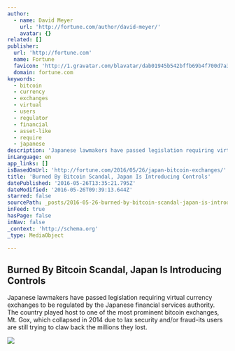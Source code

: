 ```yaml
---
author:
  - name: David Meyer
    url: 'http://fortune.com/author/david-meyer/'
    avatar: {}
related: []
publisher:
  url: 'http://fortune.com'
  name: Fortune
  favicon: 'http://1.gravatar.com/blavatar/dab01945b542bffb69b4f700d7a35f8f?s=16'
  domain: fortune.com
keywords:
  - bitcoin
  - currency
  - exchanges
  - virtual
  - users
  - regulator
  - financial
  - asset-like
  - require
  - japanese
description: 'Japanese lawmakers have passed legislation requiring virtual currency exchanges to be regulated by the Japanese financial services authority. The country played host to one of the most prominent bitcoin exchanges, Mt. Gox, which collapsed in 2014 due to lax security and/or fraud-its users are still trying to claw back the millions they lost.'
inLanguage: en
app_links: []
isBasedOnUrl: 'http://fortune.com/2016/05/26/japan-bitcoin-exchanges/'
title: 'Burned By Bitcoin Scandal, Japan Is Introducing Controls'
datePublished: '2016-05-26T13:35:21.795Z'
dateModified: '2016-05-26T09:39:13.644Z'
starred: false
sourcePath: _posts/2016-05-26-burned-by-bitcoin-scandal-japan-is-introducing-controls.md
inFeed: true
hasPage: false
inNav: false
_context: 'http://schema.org'
_type: MediaObject

---
```

<article style=""><h1>Burned By Bitcoin Scandal, Japan Is Introducing Controls</h1><p>Japanese lawmakers have passed legislation requiring virtual currency exchanges to be regulated by the Japanese financial services authority. The country played host to one of the most prominent bitcoin exchanges, Mt. Gox, which collapsed in 2014 due to lax security and/or fraud-its users are still trying to claw back the millions they lost.</p><img src="https://fortunedotcom.files.wordpress.com/2016/04/gettyimages-510363612.jpg?w=1024" /></article>
